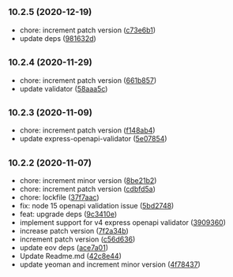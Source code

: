 ## <small>10.2.5 (2020-12-19)</small>

* chore: increment patch version ([c73e6b1](https://github.com/cdimascio/generator-express-no-stress/commit/c73e6b1))
* update deps ([981632d](https://github.com/cdimascio/generator-express-no-stress/commit/981632d))



## <small>10.2.4 (2020-11-29)</small>

* chore: increment patch version ([661b857](https://github.com/cdimascio/generator-express-no-stress/commit/661b857))
* update validator ([58aaa5c](https://github.com/cdimascio/generator-express-no-stress/commit/58aaa5c))



## <small>10.2.3 (2020-11-09)</small>

* chore: increment patch version ([f148ab4](https://github.com/cdimascio/generator-express-no-stress/commit/f148ab4))
* update express-openapi-validator ([5e07854](https://github.com/cdimascio/generator-express-no-stress/commit/5e07854))



## <small>10.2.2 (2020-11-07)</small>

* chore: increment minor version ([8be21b2](https://github.com/cdimascio/generator-express-no-stress/commit/8be21b2))
* chore: increment patch version ([cdbfd5a](https://github.com/cdimascio/generator-express-no-stress/commit/cdbfd5a))
* chore: lockfile ([37f7aac](https://github.com/cdimascio/generator-express-no-stress/commit/37f7aac))
* fix: node 15 openapi validation issue ([5bd2748](https://github.com/cdimascio/generator-express-no-stress/commit/5bd2748))
* feat: upgrade deps ([9c3410e](https://github.com/cdimascio/generator-express-no-stress/commit/9c3410e))
* implement support for v4 express openapi validator ([3909360](https://github.com/cdimascio/generator-express-no-stress/commit/3909360))
* increase patch version ([7f2a34b](https://github.com/cdimascio/generator-express-no-stress/commit/7f2a34b))
* increment patch version ([c56d636](https://github.com/cdimascio/generator-express-no-stress/commit/c56d636))
* update eov deps ([ace7a01](https://github.com/cdimascio/generator-express-no-stress/commit/ace7a01))
* Update Readme.md ([42c8e44](https://github.com/cdimascio/generator-express-no-stress/commit/42c8e44))
* update yeoman and increment minor version ([4f78437](https://github.com/cdimascio/generator-express-no-stress/commit/4f78437))



